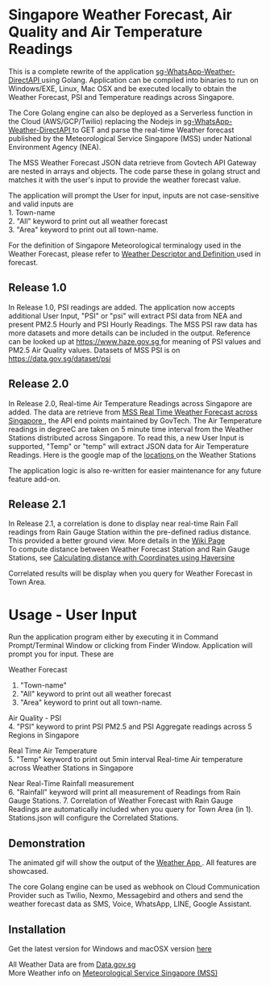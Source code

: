 # Singapore Weather Forecast, Air Quality and Air Temperature Readings

This is a complete rewrite of the application <a href="https://github.com/maxng07/sg-WhatsApp-Weather-DirectAPI">sg-WhatsApp-Weather-DirectAPI </a> using Golang. Application can be compiled into binaries to run on Windows/EXE, Linux, Mac OSX and be executed locally to obtain the Weather Forecast, PSI and Temperature readings across Singapore. <br>
<p>
The Core Golang engine can also be deployed as a Serverless function in the Cloud (AWS/GCP/Twilio) replacing the Nodejs in <a href="https://github.com/maxng07/sg-WhatsApp-Weather-DirectAPI">sg-WhatsApp-Weather-DirectAPI </a> to GET and parse the real-time Weather forecast published by the Meteorological Service Singapore (MSS) under National Environment Agency (NEA). <br>
<p>
The MSS Weather Forecast JSON data retrieve from Govtech API Gateway are nested in arrays and objects. The code parse these in golang struct and matches it with the user's input to provide the weather forecast value. <br>
<p>
The application will prompt the User for input, inputs are not case-sensitive and valid inputs are <br>
1. Town-name <br>
2. "All" keyword to print out all weather forecast <br>
3. "Area" keyword to print out all town-name. <br>
</p>
For the definition of Singapore Meteorological terminalogy used in the Weather Forecast, please refer to <a href="http://www.weather.gov.sg/forecasting-2/"> Weather Descriptor and Definition </a> used in forecast.


<h2> Release 1.0 </h2> 
In Release 1.0, PSI readings are added. The application now accepts additional User Input, "PSI" or "psi" will extract PSI data from NEA and present PM2.5 Hourly and PSI Hourly Readings. The MSS PSI raw data has more datasets and more details can be included in the output. Reference can be looked up at <a href> https://www.haze.gov.sg </a> for meaning of PSI values and PM2.5 Air Quality values. Datasets of MSS PSI is on <a href> https://data.gov.sg/dataset/psi </a>
<p>
<h2> Release 2.0 </h2>
In Release 2.0, Real-time Air Temperature Readings across Singapore are added. The data are retrieve from <a href="https://data.gov.sg/dataset/realtime-weather-readings"> MSS Real Time Weather Forecast across Singapore </a>, the API end points maintained by GovTech. The Air Temperature readings in degreeC are taken on 5 minute time interval from the Weather Stations distributed across Singapore. To read this, a new User Input is supported, "Temp" or "temp" will extract JSON data for Air Temperature Readings. Here is the google map of the <a href="https://data.gov.sg/dataset/realtime-weather-readings?view_id=81d91c06-158d-4f01-abd9-12108d954847&resource_id=17494bed-23e9-4b3b-ae89-232f87987163"> locations </a> on the Weather Stations </p>
The application logic is also re-written for easier maintenance for any future feature add-on. <br>

<h2>Release 2.1 </h2>
In Release 2.1, a correlation is done to display near real-time Rain Fall readings from Rain Gauge Station within the pre-defined radius distance. This provided a better ground view. More details in the <a href="https://github.com/maxng07/SG_Weather_GO/wiki"> Wiki Page </a>
<br>
To compute distance between Weather Forecast Station and Rain Gauge Stations, see <a href="https://github.com/maxng07/Distance_RainGauge"> Calculating distance with Coordinates using Haversine </a>

Correlated results will be display when you query for Weather Forecast in Town Area.

# Usage - User Input
Run the application program either by executing it in Command Prompt/Terminal Window or clicking from Finder Window.
Application will prompt you for input. These are

Weather Forecast <br>
1. "Town-name" <br>
2. "All" keyword to print out all weather forecast <br>
3. "Area" keyword to print out all town-name. <br>

Air Quality - PSI <br>
4. "PSI" keyword to print PSI PM2.5 and PSI Aggregate readings across 5 Regions in Singapore

Real Time Air Temperature <br>
5. "Temp" keyword to print out 5min interval Real-time Air temperature across Weather Stations in Singapore <br>

Near Real-Time Rainfall measurement <br>
6. "Rainfall" keyword will print all measurement of Readings from Rain Gauge Stations. 
7. Correlation of Weather Forecast with Rain Gauge Readings are automatically included when you query for Town Area (in 1). Stations.json will configure the Correlated Stations.

<h2>Demonstration </h2>
The animated gif will show the output of the <a href="https://github.com/maxng07/SG_Weather_GO/blob/master/weather-psi-temp.gif"> Weather App </a>. All features are showcased.
</p>
The core Golang engine can be used as webhook on Cloud Communication Provider such as Twilio, Nexmo, Messagebird and others and send the weather forecast data as SMS, Voice, WhatsApp, LINE, Google Assistant.

<h2>Installation </h2>
Get the latest version for Windows and macOSX version <a href="https://github.com/maxng07/SG_Weather_GO/releases">here </a>
</p>
All Weather Data are from <a href="https://www.data.gov.sg">Data.gov.sg </a><br>
More Weather info on <a href="http://www.weather.gov.sg">Meteorological Service Singapore (MSS) </a>
  
